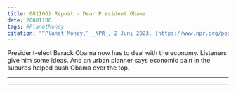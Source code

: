 ```yaml
---
title: 081106) Repost - Dear President Obama
date: 20081106
tags: #PlanetMoney
citation: "“Planet Money,” _NPR_, 2 Juni 2023. [https://www.npr.org/podcasts/510289/planet-money](https://www.npr.org/podcasts/510289/planet-money) (diakses 4 Juni 2023)."
---
```


President-elect Barack Obama now has to deal with the economy. Listeners give him some ideas. And an urban planner says economic pain in the suburbs helped push Obama over the top.

----



----
